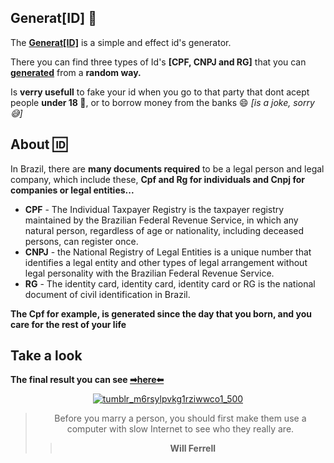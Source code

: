 ## Generat[ID] 📖

The **[Generat[ID]](https://bumboobee.github.io/College-site/)** is a simple and effect id's generator.

There you can find three types of Id's **[CPF, CNPJ and RG]** that you can **[generated]()** from a **random way.** 

Is **verry usefull** to fake your id when you go to that party that dont acept people **under 18 🔞**, or to borrow money from the banks 😄 *[is a joke, sorry 😅]*

## About 🆔

In Brazil, there are **many documents required** to be a legal person and legal company, which include these, **Cpf and Rg for individuals and Cnpj for companies or legal entities...**

- **CPF** - The Individual Taxpayer Registry is the taxpayer registry maintained by the Brazilian Federal Revenue Service, in which any natural person, regardless of age or nationality, including deceased persons, can register once.
- **CNPJ** - the National Registry of Legal Entities is a unique number that identifies a legal entity and other types of legal arrangement without legal personality with the Brazilian Federal Revenue Service.
- **RG** - The identity card, identity card, identity card or RG is the national document of civil identification in Brazil.

**The Cpf for example, is generated since the day that you born, and you care for the rest of your life**

## Take a look 

 **The final result you can see [➡here⬅](https://bumboobee.github.io/College-site/)**
 
<div align="center">

[![tumblr_m6rsylpvkg1rziwwco1_500](https://user-images.githubusercontent.com/94147847/161428999-7ca8ae8e-fab0-4387-aec2-d9569dc3c833.gif)]()

 > Before you marry a person, you should first make them use a computer with slow Internet to see who they really are.
 >> **Will Ferrell**
<div \> 
